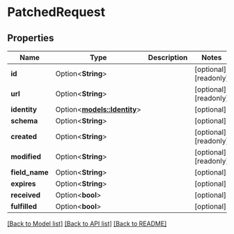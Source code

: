 # PatchedRequest

## Properties

Name | Type | Description | Notes
------------ | ------------- | ------------- | -------------
**id** | Option<**String**> |  | [optional][readonly]
**url** | Option<**String**> |  | [optional][readonly]
**identity** | Option<[**models::Identity**](Identity.md)> |  | [optional]
**schema** | Option<**String**> |  | [optional]
**created** | Option<**String**> |  | [optional][readonly]
**modified** | Option<**String**> |  | [optional][readonly]
**field_name** | Option<**String**> |  | [optional]
**expires** | Option<**String**> |  | [optional]
**received** | Option<**bool**> |  | [optional]
**fulfilled** | Option<**bool**> |  | [optional]

[[Back to Model list]](../README.md#documentation-for-models) [[Back to API list]](../README.md#documentation-for-api-endpoints) [[Back to README]](../README.md)


